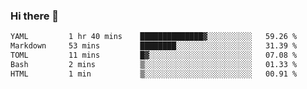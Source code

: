 ### Hi there 👋

<!--
**urzz/urzz** is a ✨ _special_ ✨ repository because its `README.md` (this file) appears on your GitHub profile.

Here are some ideas to get you started:

- 🔭 I’m currently working on ...
- 🌱 I’m currently learning ...
- 👯 I’m looking to collaborate on ...
- 🤔 I’m looking for help with ...
- 💬 Ask me about ...
- 📫 How to reach me: ...
- 😄 Pronouns: ...
- ⚡ Fun fact: ...
-->

<!--START_SECTION:waka-->

```txt
YAML         1 hr 40 mins    ██████████████▓░░░░░░░░░░   59.26 %
Markdown     53 mins         ████████░░░░░░░░░░░░░░░░░   31.39 %
TOML         11 mins         █▓░░░░░░░░░░░░░░░░░░░░░░░   07.08 %
Bash         2 mins          ▒░░░░░░░░░░░░░░░░░░░░░░░░   01.33 %
HTML         1 min           ▒░░░░░░░░░░░░░░░░░░░░░░░░   00.91 %
```

<!--END_SECTION:waka-->
